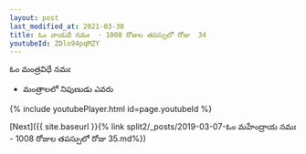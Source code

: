 ```yaml
---
layout: post
last_modified_at: 2021-03-30
title: ఓం వాయవే నమః  - 1008 రోజుల తపస్సులో రోజు  34
youtubeId: ZDlo94pqMZY
---
```

 
 
 ఓం మంత్రవిధే నమః  
 
 -  మంత్రాలలో నిపుణుడు ఎవరు 
 
  
 
  
 
 
 
 
 
 


{% include youtubePlayer.html id=page.youtubeId %}
 
[Next]({{ site.baseurl }}{% link  split2/_posts/2019-03-07-ఓం మహేంద్రాయ నమః  - 1008 రోజుల తపస్సులో రోజు  35.md%})
 
